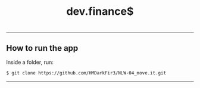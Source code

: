 <h1 align="center" >dev.finance$<h1>

<hr>

## How to run the app 

Inside a folder, run:
```bash
$ git clone https://github.com/HMDarkFir3/NLW-04_move.it.git
```
<hr>
